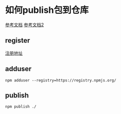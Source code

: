 # 如何publish包到仓库

[参考文档](http://weizhifeng.net/how-to-publish-a-node-module.html)
[参考文档2](https://gist.github.com/coolaj86/1318304)

## register

[注册地址](https://www.npmjs.com/signup)

## adduser

```
npm adduser --registry=https://registry.npmjs.org/
```

## publish

```
npm publish ./
```